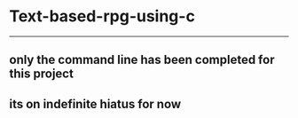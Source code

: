# Text-based-rpg-using-c
--------------------------------

## only the command line has been completed for this project
## its on indefinite hiatus for now
